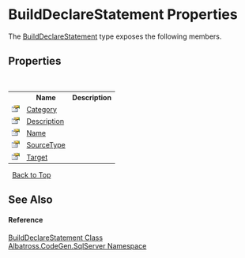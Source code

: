 # BuildDeclareStatement Properties
 

The <a href="44F9F70B">BuildDeclareStatement</a> type exposes the following members.


## Properties
&nbsp;<table><tr><th></th><th>Name</th><th>Description</th></tr><tr><td>![Public property](media/pubproperty.gif "Public property")</td><td><a href="5D614E0">Category</a></td><td /></tr><tr><td>![Public property](media/pubproperty.gif "Public property")</td><td><a href="68ED19F2">Description</a></td><td /></tr><tr><td>![Public property](media/pubproperty.gif "Public property")</td><td><a href="622AD3D">Name</a></td><td /></tr><tr><td>![Public property](media/pubproperty.gif "Public property")</td><td><a href="271AC02A">SourceType</a></td><td /></tr><tr><td>![Public property](media/pubproperty.gif "Public property")</td><td><a href="6FAF0214">Target</a></td><td /></tr></table>&nbsp;
<a href="#builddeclarestatement-properties">Back to Top</a>

## See Also


#### Reference
<a href="44F9F70B">BuildDeclareStatement Class</a><br /><a href="9727DDEC">Albatross.CodeGen.SqlServer Namespace</a><br />